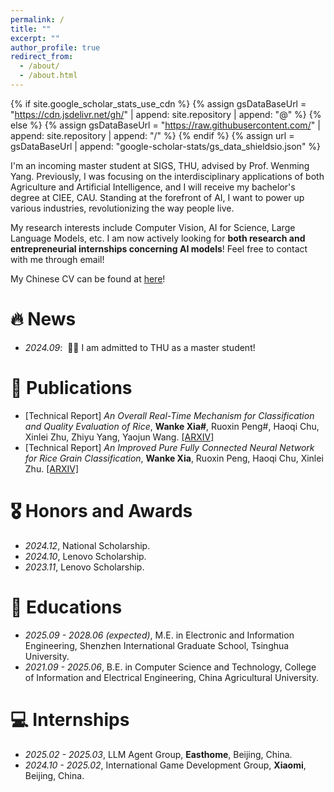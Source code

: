 ```yaml
---
permalink: /
title: ""
excerpt: ""
author_profile: true
redirect_from: 
  - /about/
  - /about.html
---
```


{% if site.google_scholar_stats_use_cdn %}
{% assign gsDataBaseUrl = "https://cdn.jsdelivr.net/gh/" | append: site.repository | append: "@" %}
{% else %}
{% assign gsDataBaseUrl = "https://raw.githubusercontent.com/" | append: site.repository | append: "/" %}
{% endif %}
{% assign url = gsDataBaseUrl | append: "google-scholar-stats/gs_data_shieldsio.json" %}

<span class='anchor' id='about-me'></span>

I'm an incoming master student at SIGS, THU, advised by Prof. Wenming Yang. Previously, I was focusing on the interdisciplinary applications of both Agriculture and Artificial Intelligence, and I will receive my bachelor's degree at CIEE, CAU. Standing at the forefront of AI, I want to power up various industries, revolutionizing the way people live.

My research interests include Computer Vision, AI for Science, Large Language Models, etc. I am now actively looking for **both research and entrepreneurial internships concerning AI models**! Feel free to contact with me through email!

My Chinese CV can be found at [here](https://github.com/MorleyOlsen/MorleyOlsen.github.io/blob/main/docs/CV-cn.pdf)!

# 🔥 News
- *2024.09*: &nbsp;🎉🎉 I am admitted to THU as a master student!

# 📝 Publications 
- [Technical Report] *An Overall Real-Time Mechanism for Classification and Quality Evaluation of Rice*,
  **Wanke Xia#**, Ruoxin Peng#, Haoqi Chu, Xinlei Zhu, Zhiyu Yang, Yaojun Wang. [[ARXIV]](https://arxiv.org/abs/2502.13764)
- [Technical Report] *An Improved Pure Fully Connected Neural Network for Rice Grain Classification*,
  **Wanke Xia**, Ruoxin Peng, Haoqi Chu, Xinlei Zhu. [[ARXIV]](https://arxiv.org/abs/2503.03111)

# 🎖 Honors and Awards
- *2024.12*, National Scholarship.
- *2024.10*, Lenovo Scholarship.
- *2023.11*, Lenovo Scholarship.

# 📖 Educations
- *2025.09 - 2028.06 (expected)*, M.E. in Electronic and Information Engineering, Shenzhen International Graduate School, Tsinghua University. 
- *2021.09 - 2025.06*, B.E. in Computer Science and Technology, College of Information and Electrical Engineering, China Agricultural University. 

# 💻 Internships
- *2025.02 - 2025.03*, LLM Agent Group, **Easthome**, Beijing, China.
- *2024.10 - 2025.02*, International Game Development Group, **Xiaomi**, Beijing, China.
